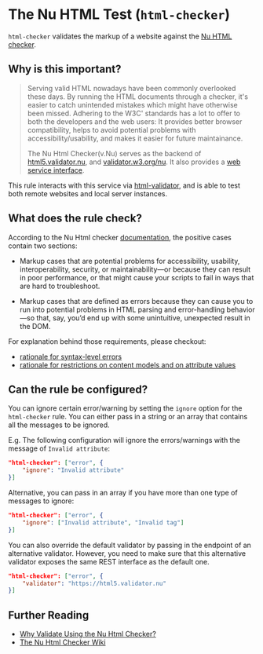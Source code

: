 # The Nu HTML Test (`html-checker`)

`html-checker` validates the markup of a website against the [Nu HTML checker](https://validator.github.io/validator/).

## Why is this important?

> Serving valid HTML nowadays have been commonly overlooked these days.
By running the HTML documents through a checker, it's easier to catch
unintended mistakes which might have otherwise been missed.
Adhering to the W3C' standards has a lot to offer to both the
developers and the web users: It provides better browser compatibility,
helps to avoid potential problems with accessibility/usability, and makes it easier for future maintainance.
>
> The Nu Html Checker(v.Nu) serves as the backend of
> [html5.validator.nu](https://html5.validator.nu), and
> [validator.w3.org/nu](https://validator.w3.org/nu/).
> It also provides a [web service interface](https://github.com/validator/validator/wiki/Service-%C2%BB-HTTP-interface).

This rule interacts with this service via [html-validator](https://www.npmjs.com/package/html-validator),
and is able to test both remote websites and local server instances.

## What does the rule check?

According to the Nu Html checker [documentation](https://validator.w3.org/nu/about.html), the positive cases contain two sections:

* Markup cases that are potential problems for accessibility, usability,
  interoperability, security, or maintainability—or because they can result in poor performance,
  or that might cause your scripts to fail in ways that are hard to troubleshoot.

* Markup cases that are defined as errors because they can cause you to run into potential
  problems in HTML parsing and error-handling behavior—so that, say, you’d end up with some unintuitive, unexpected result in the DOM.

For explanation behind those requirements, please checkout:

* [rationale for syntax-level errors](https://www.w3.org/TR/html/introduction.html#syntax-errors)
* [rationale for restrictions on content models and on attribute values](https://www.w3.org/TR/html/introduction.html#restrictions-on-content-models-and-on-attribute-values)

## Can the rule be configured?

You can ignore certain error/warning by setting the `ignore` option for the `html-checker` rule.
You can either pass in a string or an array that contains all the messages to be ignored.

E.g. The following configuration will ignore the errors/warnings with the message of `Invalid attribute`:

```json
"html-checker": ["error", {
    "ignore": "Invalid attribute"
}]
```

Alternative, you can pass in an array if you have more than one type of messages to ignore:

```json
"html-checker": ["error", {
    "ignore": ["Invalid attribute", "Invalid tag"]
}]
```

You can also override the default validator by passing in the endpoint of an alternative validator. However, you need to make sure that this alternative validator exposes the same REST interface as the default one.

```json
"html-checker": ["error", {
    "validator": "https://html5.validator.nu"
}]
```

## Further Reading

* [Why Validate Using the Nu Html Checker?](https://validator.w3.org/nu/about.html)
* [The Nu Html Checker Wiki](https://github.com/validator/validator/wiki)
